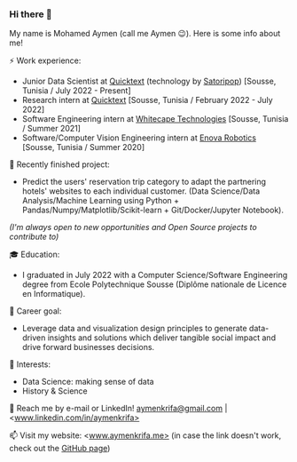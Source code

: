 ### Hi there 👋

My name is Mohamed Aymen (call me Aymen :wink:). Here is some info about me!

⚡ Work experience:

- Junior Data Scientist at <a href="https://www.quicktext.im/">Quicktext</a> (technology by <a href="https://www.satoripop.com/">Satoripop</a>) [Sousse, Tunisia / July 2022 - Present]
- Research intern at <a href="https://www.quicktext.im/">Quicktext</a> [Sousse, Tunisia / February 2022 - July 2022]
- Software Engineering intern at <a href="https://www.whitecapetech.com/">Whitecape Technologies</a> [Sousse, Tunisia / Summer 2021]
- Software/Computer Vision Engineering intern at <a href="https://www.enovarobotics.eu/">Enova Robotics</a> [Sousse, Tunisia / Summer 2020]

🔭 Recently finished project:

- Predict the users' reservation trip category to adapt the partnering hotels' websites to each individual customer. (Data Science/Data Analysis/Machine Learning using Python + Pandas/Numpy/Matplotlib/Scikit-learn + Git/Docker/Jupyter Notebook).

*(I'm always open to new opportunities and Open Source projects to contribute to)*

:mortar_board: Education:

- I graduated in July 2022 with a Computer Science/Software Engineering degree from Ecole Polytechnique Sousse (Diplôme nationale de Licence en Informatique).

:dart: Career goal:

- Leverage data and visualization design principles to generate data-driven insights and solutions which deliver tangible social impact and drive forward businesses decisions.

🌱 Interests:

- Data Science: making sense of data
- History & Science

💬 Reach me by e-mail or LinkedIn! <aymenkrifa@gmail.com> | <www.linkedin.com/in/aymenkrifa>

📫 Visit my website: <www.aymenkrifa.me> (in case the link doesn't work, check out the [GitHub page](https://aymenkrifa.github.io/))
